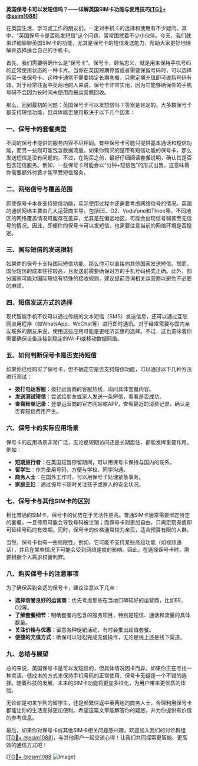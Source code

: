 **英国保号卡可以发短信吗？——详解英国SIM卡功能与使用技巧[[TG💪+ @esim1088](https://t.me/s/esim1088)]**

在英国生活、学习或工作的朋友们，一定对手机卡的选择和使用有不少疑问。其中，“英国保号卡是否能发短信”这个问题，常常困扰着不少小伙伴。今天，我们就来详细聊聊英国SIM卡的功能，尤其是保号卡的短信发送能力，帮助大家更好地理解并选择适合自己的手机卡。

首先，我们需要明确什么是“保号卡”。保号卡，顾名思义，就是用来保持手机号码的正常使用状态的一种卡片。当你在英国短期停留或者需要保留号码时，可以选择购买一张保号卡。这种卡通常不需要绑定长期套餐，只需定期充值即可维持号码有效。对于经常往返中英两地的人来说，保号卡非常实用，因为它能够确保你的手机号码不会因为长时间未使用而被运营商回收。

那么，回到最初的问题：英国保号卡可以发短信吗？答案是肯定的。大多数保号卡都支持短信功能，但具体能否使用取决于以下几个因素：

### **一、保号卡的套餐类型**
不同的保号卡提供的服务内容不尽相同。有些保号卡可能只提供基本通话和短信功能，而另一些则可能包含数据流量。如果你购买的是带有短信功能的保号卡，那么发送短信是没有问题的。不过，在购买之前，最好仔细阅读套餐说明，确认其是否包含短信服务。例如，一些保号卡可能会以“分钟+短信包”的形式出售，这意味着你需要额外付费才能享受短信服务。

### **二、网络信号与覆盖范围**
即使保号卡本身支持短信功能，实际使用过程中还需要考虑网络信号的情况。英国的通信网络主要由几大运营商主导，包括EE、O2、Vodafone和Three等。不同地区的网络覆盖情况可能存在差异，尤其是在偏远地区，可能会出现信号弱甚至无信号的情况。因此，即便你的保号卡可以发短信，也需要注意当前的网络环境是否稳定。

### **三、国际短信的发送限制**
如果你的保号卡支持国际短信功能，那么你可以直接向其他国家发送短信。然而，国际短信的成本往往较高，且发送前需要确保对方的手机号码格式正确。此外，部分国家可能对国际短信有特殊的接收规则，建议提前咨询相关运营商以避免不必要的麻烦。

### **四、短信发送方式的选择**
现代智能手机不仅可以通过传统的文本短信（SMS）发送信息，还可以通过互联网应用程序（如WhatsApp、WeChat等）进行即时通讯。对于经常需要与国内亲友联系的朋友来说，使用这些应用可能是更经济实惠的选择。不过，这也意味着你需要确保设备连接到稳定的Wi-Fi或移动数据网络。

### **五、如何判断保号卡是否支持短信**
如果你已经购买了保号卡，但不确定它是否支持短信功能，可以通过以下几种方法进行测试：
- **拨打电话客服**：拨打运营商的客服热线，询问具体套餐内容。
- **发送测试短信**：尝试给朋友或家人发送一条短信，看看是否成功。
- **查看账单记录**：登录运营商的官方网站或APP，查看最近的消费记录，确认是否有短信费用产生。

### **六、保号卡的实际应用场景**
保号卡的应用场景非常广泛，无论是短期访问还是长期居住，都能发挥重要作用。例如：
- **短期旅行者**：在英国短暂停留期间，可以用保号卡保持与国内的联系。
- **留学生**：作为备用号码，方便与学校、同学沟通。
- **商务人士**：在国外工作时，可以用保号卡处理紧急事务。
- **家庭主妇**：通过保号卡随时关注孩子或家人的安全状况。

### **七、保号卡与其他SIM卡的区别**
相比普通的SIM卡，保号卡的优势在于灵活性更高。普通SIM卡通常需要绑定特定的套餐，一旦停用可能会导致号码被注销；而保号卡则更加自由，只需定期充值即可延续号码的有效期。同时，保号卡的价格通常较为亲民，适合预算有限的人群。

当然，保号卡也有一些局限性。例如，它可能不支持某些高级功能（如视频通话），并且在某些情况下可能会受到网络速度的影响。因此，在选择保号卡时，需要根据个人需求权衡利弊。

### **八、购买保号卡的注意事项**
为了确保买到合适的保号卡，建议注意以下几点：
- **选择信誉良好的运营商**：优先考虑那些在当地口碑较好的运营商，比如EE、O2等。
- **了解套餐细节**：明确套餐内包含的服务项目，特别是短信、通话和流量的具体数量。
- **关注价格与优惠**：留意各种促销活动，有时会推出超值套餐。
- **便捷的充值方式**：确保可以轻松完成充值操作，无论是线上还是线下渠道。

### **九、总结与展望**
总的来说，英国保号卡是可以发短信的，但具体情况因卡而异。如果你正在寻找一种灵活、低成本的方式来保持手机号码的正常使用，保号卡无疑是一个不错的选择。随着科技的发展，未来的SIM卡功能将更加多样化，为用户带来更优质的体验。

无论你是初来乍到的留学生，还是频繁往返中英两地的商务人士，合理利用保号卡都能让你的生活变得更加便利。希望这篇文章能解答你的疑惑，并为你提供有价值的参考信息。

最后，如果你对保号卡或其他SIM卡相关问题感兴趣，欢迎加入我们的讨论群组[[TG💪+ @esim1088](https://t.me/s/esim1088)]，与其他用户一起交流心得！让我们共同探索更智能、更高效的通信方式吧！

[[TG💪+ @esim1088](https://t.me/s/esim1088) ![Image](https://i.postimg.cc/4NQfJmqS/Snipaste-2025-05-13-00-14-12.png)]